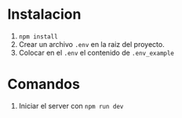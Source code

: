 # Instalacion

1. `npm install`
2. Crear un archivo `.env` en la raiz del proyecto.
3. Colocar en el `.env` el contenido de `.env_example`

# Comandos

1. Iniciar el server con `npm run dev`
